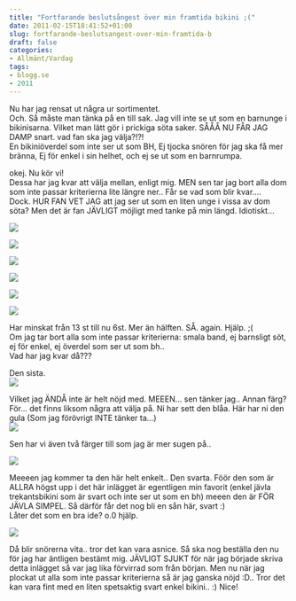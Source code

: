 ```yaml
---
title: "Fortfarande beslutsångest över min framtida bikini ;("
date: 2011-02-15T18:41:52+01:00
slug: fortfarande-beslutsangest-over-min-framtida-b
draft: false
categories:
- Allmänt/Vardag
tags:
- blogg.se
- 2011
---
```

Nu har jag rensat ut några ur sortimentet.  
Och. Så måste man tänka på en till sak. Jag vill inte se ut som en barnunge i bikinisarna. Vilket man lätt gör i prickiga söta saker. SÅÅÅ NU FÅR JAG DAMP snart. vad fan ska jag välja?!?!  
En bikiniöverdel som inte ser ut som BH, Ej tjocka snören för jag ska få mer bränna, Ej för enkel i sin helhet, och ej se ut som en barnrumpa.  
  
  
okej. Nu kör vi!  
Dessa har jag kvar att välja mellan, enligt mig. MEN sen tar jag bort alla dom som inte passar kriterierna lite längre ner.. Får se vad som blir kvar....  
Dock. HUR FAN VET JAG att jag ser ut som en liten unge i vissa av dom söta? Men det är fan JÄVLIGT möjligt med tanke på min längd. Idiotiskt...  
  
![](/assets/images/blogg.se/v265145_093_132773010.jpg)  
  
![](https://cdn3.cdnme.se/cdn/9-1/701517/images/2011/v293100_132773154.jpg)  
  
  
![](/assets/images/blogg.se/v308520_132773195.jpg)  
  
![](https://cdn1.cdnme.se/cdn/9-1/701517/images/2011/v308666_2a3_132773364.jpg)  
  
![](/assets/images/blogg.se/v308668_132773410.jpg)  
  
![](/assets/images/blogg.se/v311482_132773529.jpg)  
  
Har minskat från 13 st till nu 6st. Mer än hälften. SÅ. again. Hjälp. ;(  
Om jag tar bort alla som inte passar kriterierna: smala band, ej barnsligt söt, ej för enkel, ej överdel som ser ut som bh..  
Vad har jag kvar då???  
  
Den sista.  
![](https://cdn1.cdnme.se/cdn/9-1/701517/images/2011/v311482_132773529.jpg)  
  
  
Vilket jag ÄNDÅ inte är helt nöjd med. MEEEN... sen tänker jag.. Annan färg?  
För... det finns liksom några att välja på. Ni har sett den blåa. Här har ni den gula (Som jag förövrigt INTE tänker ta...)  
![](/assets/images/blogg.se/gul_132774932.jpg)  
  
Sen har vi även två färger till som jag är mer sugen på..  
  
  
![](/assets/images/blogg.se/rosa_132775358.jpg)  
  
  
Meeeen jag kommer ta den här helt enkelt.. Den svarta. Föör den som är ALLRA högst upp i det här inlägget är egentligen min favorit (enkel jävla trekantsbikini som är svart och inte ser ut som en bh) meeen den är FÖR JÄVLA SIMPEL. Så därför får det nog bli en sån här, svart :)  
Låter det som en bra ide? o.0 hjälp.  
  
![](/assets/images/blogg.se/svart_132775640.jpg)  
  
Då blir snörerna vita.. tror det kan vara asnice. Så ska nog beställa den nu för jag har äntligen bestämt mig. JÄVLIGT SJUKT för när jag började skriva detta inlägget så var jag lika förvirrad som från början. Men nu när jag plockat ut alla som inte passar kriterierna så är jag ganska nöjd :D.. Tror det kan vara fint med en liten spetsaktig svart enkel bikini.. :) Nice!